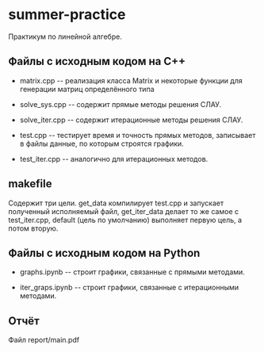 # summer-practice
Практикум по линейной алгебре.

## Файлы с исходным кодом на С++

+ matrix.cpp -- реализация класса Matrix и некоторые функции для генерации матриц определённого типа

+ solve\_sys.cpp --  содержит прямые методы решения СЛАУ.

+ solve\_iter.cpp -- содержит итерационные методы решения СЛАУ.

+ test.cpp --  тестирует время и точность прямых методов, записывает в файлы данные, по которым строятся графики.

+ test\_iter.cpp -- аналогично для итерационных методов.

## makefile

Содержит три цели. get\_data компилирует test.cpp и запускает полученный исполняемый файл, get\_iter\_data делает то же самое с test\_iter.cpp, default (цель по умолчанию) выполняет первую цель, а потом вторую.

## Файлы с исходным кодом на Python

+ graphs.ipynb -- строит графики, связанные с прямыми методами.

+ iter\_graps.ipynb -- строит графики, связанные с итерационными методами.

## Отчёт

Файл report/main.pdf
